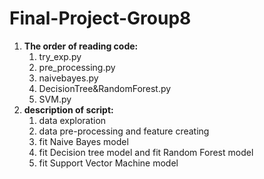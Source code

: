 # Final-Project-Group8
1. **The order of reading code:**
    1. try_exp.py
    2. pre_processing.py 
    3. naivebayes.py
    4. DecisionTree&RandomForest.py
    5. SVM.py
2. **description of script:**
    1. data exploration
    2. data pre-processing and feature creating
    3. fit Naive Bayes model
    4. fit Decision tree model and fit Random Forest model
    5. fit Support Vector Machine model
